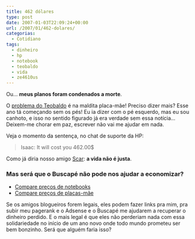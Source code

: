 ```yaml
---
title: 462 dólares
type: post
date: 2007-01-03T22:09:24+00:00
url: /2007/01/462-dolares/
categorias:
  - Cotidiano
tags:
  - dinheiro
  - hp
  - notebook
  - teobaldo
  - vida
  - ze4610us
---
```


Ou… **meus planos foram condenados a morte**.

O [problema do Teobaldo][1] é na maldita placa-mãe! Preciso dizer mais? Esse ano tá começando sem os pés! Eu ia dizer com o pé esquerdo, mas eu sou canhoto, e isso no sentido figurado já era verdade sem essa notícia… Deixem-me chorar em paz, escrever não vai me ajudar em nada.

Veja o momento da sentença, no chat de suporte da HP:

> Isaac: It will cost you 462.00\$

Como já diria nosso amigo [Scar][2]: **a vida não é justa**.

### Mas será que o Buscapé não pode nos ajudar a economizar?

- [Compare preços de notebooks][3]
- [Compare preços de placas-mãe][4]

Se os amigos blogueiros forem legais, eles podem fazer links pra mim, pra subir meu pagerank e o Adsense e o Buscapé me ajudarem a recuperar o dinheiro perdido. E o mais legal é que eles não perderiam nada com essa solidariedade no início de um ano novo onde todo mundo prometeu ser bem bonzinho. Será que alguém faria isso?

[1]: /2006/12/teobaldo-no-medico/
[2]: http://pt.wikipedia.org/wiki/O_Rei_Leão
[3]: http://busca.buscape.com.br/cprocura?produto=notebook&lkout=1&site_origem=1194726
[4]: http://busca.buscape.com.br/cprocura?produto=placa+mãe&lkout=1&site_origem=1194726
